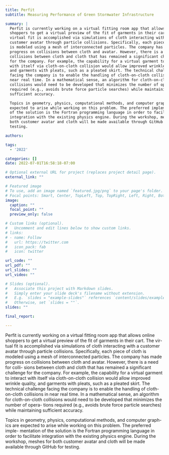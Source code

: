 ```yaml
---
title: Perfit
subtitle: Measuring Performance of Green Stormwater Infrastructure

summary: |
  Perfit is currently working on a virtual fitting room app that allows online
  shoppers to get a virtual preview of the fit of garments in their cart. The
  virtual fit is accomplished via simulations of cloth interacting with a
  customer avatar through particle collisions. Specifically, each piece of cloth
  is modeled using a mesh of interconnected particles. The company has made
  progress on collisions between cloth and avatar. However, there is a need for
  collisions between cloth and cloth that has remained a significant challenge
  for the company. For example, the capability for a virtual garment to interact
  with itself via cloth-on-cloth collision would allow improved wrinkle quality,
  and garments with pleats, such as a pleated skirt. The technical challenge
  facing the company is to enable the handling of cloth-on-cloth collisions in
  near real time. In a mathematical sense, an algorithm for cloth-on-cloth
  collisions would need to be developed that minimizes the number of operations
  required (e.g., avoids brute force particle searches) while maintaining
  sufficient accuracy.

  Topics in geometry, physics, computational methods, and computer graphics are
  expected to arise while working on this problem. The preferred implementation
  of the solution is the Fortran programming language in order to facilitate
  integration with the existing physics engine. During the workshop, meshes for
  both customer avatar and cloth will be made available through GitHub for
  testing.

authors:

tags:
  - '2022'

categories: []
date: 2022-07-01T16:58:18-07:00

# Optional external URL for project (replaces project detail page).
external_link: ""

# Featured image
# To use, add an image named `featured.jpg/png` to your page's folder.
# Focal points: Smart, Center, TopLeft, Top, TopRight, Left, Right, BottomLeft, Bottom, BottomRight.
image:
  caption: ""
  focal_point: ""
  preview_only: false

# Custom links (optional).
#   Uncomment and edit lines below to show custom links.
# links:
# - name: Follow
#   url: https://twitter.com
#   icon_pack: fab
#   icon: twitter

url_code: ""
url_pdf: ""
url_slides: ""
url_video: ""

# Slides (optional).
#   Associate this project with Markdown slides.
#   Simply enter your slide deck's filename without extension.
#   E.g. `slides = "example-slides"` references `content/slides/example-slides.md`.
#   Otherwise, set `slides = ""`.
slides: ""

final_report:

---
```

Perfit is currently working on a virtual fitting room app that allows online
shoppers to get a virtual preview of the fit of garments in their cart. The
vir- tual fit is accomplished via simulations of cloth interacting with a
customer avatar through particle collisions. Specifically, each piece of cloth
is modeled using a mesh of interconnected particles. The company has made
progress on collisions between cloth and avatar. However, there is a need for
colli- sions between cloth and cloth that has remained a significant challenge
for the company. For example, the capability for a virtual garment to interact
with itself via cloth-on-cloth collision would allow improved wrinkle quality,
and garments with pleats, such as a pleated skirt. The technical challenge
facing the company is to enable the handling of cloth-on-cloth collisions in
near real time. In a mathematical sense, an algorithm for cloth-on-cloth
collisions would need to be developed that minimizes the number of opera- tions
required (e.g., avoids brute force particle searches) while maintaining
sufficient accuracy.

Topics in geometry, physics, computational methods, and computer graph- ics are
expected to arise while working on this problem. The preferred imple- mentation
of the solution is the Fortran programming language in order to facilitate
integration with the existing physics engine. During the workshop, meshes for
both customer avatar and cloth will be made available through GitHub for
testing.
